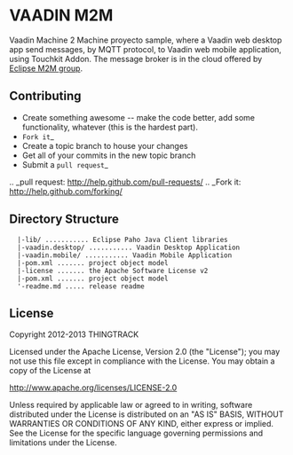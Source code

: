 VAADIN M2M
=======


Vaadin Machine 2 Machine proyecto sample, where a Vaadin web desktop app send messages, by MQTT protocol, to Vaadin web mobile application, using Touchkit Addon. The message broker is in the cloud offered by [Eclipse M2M group](http://m2m.eclipse.org/).

Contributing
------------

* Create something awesome -- make the code better, add some functionality,
  whatever (this is the hardest part).
* `Fork it`_
* Create a topic branch to house your changes
* Get all of your commits in the new topic branch
* Submit a `pull request`_

.. _pull request: http://help.github.com/pull-requests/
.. _Fork it: http://help.github.com/forking/

Directory Structure
-------------------

	  |-lib/ ........... Eclipse Paho Java Client libraries
	  |-vaadin.desktop/ ........... Vaadin Desktop Application
	  |-vaadin.mobile/ ........... Vaadin Mobile Application
	  |-pom.xml ....... project object model
	  |-license ....... the Apache Software License v2
	  |-pom.xml ....... project object model
	  '-readme.md ..... release readme
	  


License
-------
Copyright 2012-2013 THINGTRACK

Licensed under the Apache License, Version 2.0 (the "License");
you may not use this file except in compliance with the License.
You may obtain a copy of the License at

   http://www.apache.org/licenses/LICENSE-2.0

Unless required by applicable law or agreed to in writing, software
distributed under the License is distributed on an "AS IS" BASIS,
WITHOUT WARRANTIES OR CONDITIONS OF ANY KIND, either express or implied.
See the License for the specific language governing permissions and
limitations under the License.